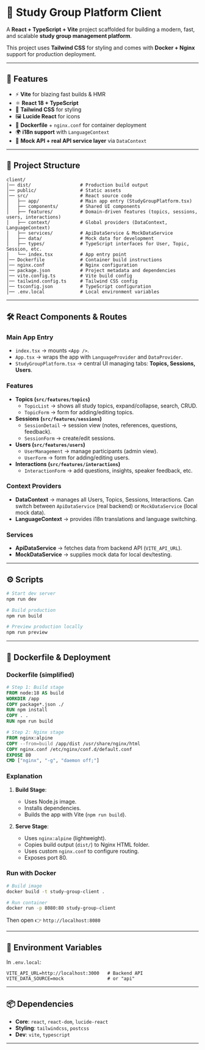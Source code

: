 # 📘 Study Group Platform Client

A **React + TypeScript + Vite** project scaffolded for building a modern, fast, and scalable **study group management platform**.  

This project uses **Tailwind CSS** for styling and comes with **Docker + Nginx** support for production deployment.  

---

## 🚀 Features
- ⚡ **Vite** for blazing fast builds & HMR  
- ⚛️ **React 18 + TypeScript**  
- 🎨 **Tailwind CSS** for styling  
- 🖼 **Lucide React** for icons  
- 🐳 **Dockerfile** + `nginx.conf` for container deployment  
- 🌍 **i18n support** with `LanguageContext`  
- 🔧 **Mock API + real API service layer** via `DataContext`  

---

## 📂 Project Structure
```
client/
│── dist/                  # Production build output
│── public/                # Static assets
│── src/                   # React source code
│   ├── app/               # Main app entry (StudyGroupPlatform.tsx)
│   ├── components/        # Shared UI components
│   ├── features/          # Domain-driven features (topics, sessions, users, interactions)
│   ├── context/           # Global providers (DataContext, LanguageContext)
│   ├── services/          # ApiDataService & MockDataService
│   ├── data/              # Mock data for development
│   ├── types/             # TypeScript interfaces for User, Topic, Session, etc.
│   └── index.tsx          # App entry point
│── Dockerfile             # Container build instructions
│── nginx.conf             # Nginx configuration
│── package.json           # Project metadata and dependencies
│── vite.config.ts         # Vite build config
│── tailwind.config.ts     # Tailwind CSS config
│── tsconfig.json          # TypeScript configuration
│── .env.local             # Local environment variables
```

---

## 🛠 React Components & Routes

### Main App Entry
- `index.tsx` → mounts `<App />`.  
- `App.tsx` → wraps the app with `LanguageProvider` and `DataProvider`.  
- `StudyGroupPlatform.tsx` → central UI managing tabs: **Topics, Sessions, Users**.  

### Features
- **Topics (`src/features/topics`)**
  - `TopicList` → shows all study topics, expand/collapse, search, CRUD.
  - `TopicForm` → form for adding/editing topics.
- **Sessions (`src/features/sessions`)**
  - `SessionDetail` → session view (notes, references, questions, feedback).
  - `SessionForm` → create/edit sessions.
- **Users (`src/features/users`)**
  - `UserManagement` → manage participants (admin view).
  - `UserForm` → form for adding/editing users.
- **Interactions (`src/features/interactions`)**
  - `InteractionForm` → add questions, insights, speaker feedback, etc.

### Context Providers
- **DataContext** → manages all Users, Topics, Sessions, Interactions. Can switch between `ApiDataService` (real backend) or `MockDataService` (local mock data).  
- **LanguageContext** → provides i18n translations and language switching.  

### Services
- **ApiDataService** → fetches data from backend API (`VITE_API_URL`).  
- **MockDataService** → supplies mock data for local dev/testing.  

---

## ⚙️ Scripts
```bash
# Start dev server
npm run dev

# Build production
npm run build

# Preview production locally
npm run preview
```

---

## 🐳 Dockerfile & Deployment

### Dockerfile (simplified)
```dockerfile
# Step 1: Build stage
FROM node:18 AS build
WORKDIR /app
COPY package*.json ./
RUN npm install
COPY . .
RUN npm run build

# Step 2: Nginx stage
FROM nginx:alpine
COPY --from=build /app/dist /usr/share/nginx/html
COPY nginx.conf /etc/nginx/conf.d/default.conf
EXPOSE 80
CMD ["nginx", "-g", "daemon off;"]
```

### Explanation
1. **Build Stage**:  
   - Uses Node.js image.  
   - Installs dependencies.  
   - Builds the app with Vite (`npm run build`).  

2. **Serve Stage**:  
   - Uses `nginx:alpine` (lightweight).  
   - Copies build output (`dist/`) to Nginx HTML folder.  
   - Uses custom `nginx.conf` to configure routing.  
   - Exposes port 80.  

### Run with Docker
```bash
# Build image
docker build -t study-group-client .

# Run container
docker run -p 8080:80 study-group-client
```

Then open 👉 `http://localhost:8080`

---

## 🔑 Environment Variables
In `.env.local`:
```env
VITE_API_URL=http://localhost:3000   # Backend API
VITE_DATA_SOURCE=mock                # or "api"
```

---

## 📦 Dependencies
- **Core**: `react`, `react-dom`, `lucide-react`  
- **Styling**: `tailwindcss`, `postcss`  
- **Dev**: `vite`, `typescript`  

---


